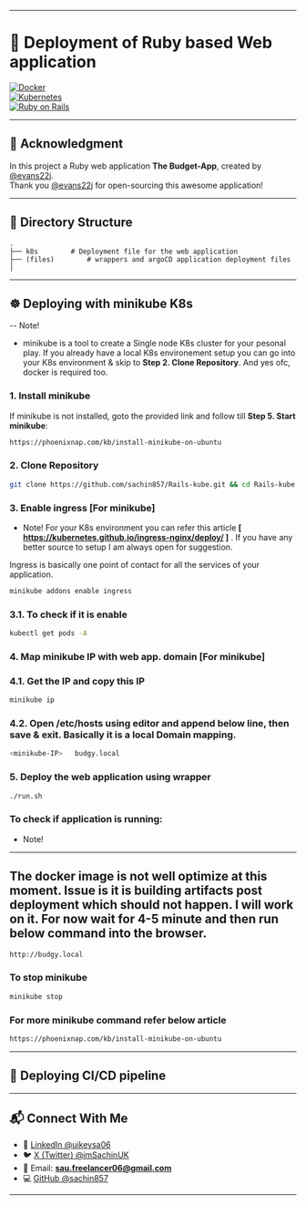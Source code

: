 
---

# 🚀 Deployment of Ruby based Web application  

[![Docker](https://img.shields.io/badge/Docker-Deployment-blue?logo=docker)](https://www.docker.com/)  
[![Kubernetes](https://img.shields.io/badge/Kubernetes-Deployment-blue?logo=kubernetes)](https://kubernetes.io/)  
[![Ruby on Rails](https://img.shields.io/badge/Rails-7.0-red?logo=ruby-on-rails)](https://rubyonrails.org/)  

---

## 🙌 Acknowledgment  
In this project a Ruby web application **The Budget-App**, created by [@evans22j](https://github.com/evans22j).  
Thank you [@evans22j](https://github.com/evans22j) for open-sourcing this awesome application!  

---

## 📂 Directory Structure  

```
.
├── k8s		   # Deployment file for the web application
├── (files)        # wrappers and argoCD application deployment files 
│   

```


---

## ☸️ Deploying with minikube K8s

-- Note!
- minikube is a tool to create a Single node K8s cluster for your pesonal play. If you already have a local K8s environement setup you can go into your K8s environment & skip to **Step 2. Clone Repository**. And yes ofc, docker is required too.


### 1. Install minikube
If minikube is not installed, goto the provided link and follow till **Step 5. Start minikube**:  
```bash
https://phoenixnap.com/kb/install-minikube-on-ubuntu
```


### 2. Clone Repository

```bash
git clone https://github.com/sachin857/Rails-kube.git && cd Rails-kube
```


### 3. Enable ingress [For minikube]
- Note!
For your K8s environment you can refer this article **[ https://kubernetes.github.io/ingress-nginx/deploy/ ]** . If you have any better source to setup I am always open for suggestion. 

Ingress is basically one point of contact for all the services of your application.


```bash
minikube addons enable ingress
```

### 3.1. To check if it is enable

```bash
kubectl get pods -A
```


### 4. Map minikube IP with web app. domain [For minikube]

### 4.1. Get the IP and copy this IP

```bash
minikube ip
```

### 4.2. Open **/etc/hosts** using editor and append below line, then save & exit. Basically it is a local Domain mapping.

```bash
<minikube-IP>	budgy.local
```


### 5. Deploy the web application using wrapper

```bash
./run.sh
```


### To check if application is running:
- Note!
---
The docker image is not well optimize at this moment. Issue is it is building artifacts post deployment which should not happen. I will work on it.
For now wait for 4-5 minute and then run below command into the browser.
---

```bash
http://budgy.local
```


### To stop minikube

```bash
minikube stop
```


### For more minikube command refer below article

```bash
https://phoenixnap.com/kb/install-minikube-on-ubuntu
```

---

## 🚀 Deploying CI/CD pipeline



---

## 📬 Connect With Me

* 💼 [LinkedIn @uikeysa06](https://www.linkedin.com/in/uikeysa06/)
* 🐦 [X (Twitter) @imSachinUK](https://x.com/imSachinUK)
* 📧 Email: **[sau.freelancer06@gmail.com](mailto:sau.freelancer06@gmail.com)**
* 💻 [GitHub @sachin857](https://github.com/sachin857)

---
